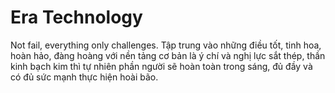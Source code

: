 # Era Technology
Not fail, everything only challenges. Tập trung vào những điều tốt, tinh hoa, hoàn hảo, đàng hoàng với nền tảng cơ bản là ý chí và nghị lực sắt thép, thần kinh bạch kim thì tự nhiên phần người sẽ hoàn toàn trong sáng, đủ đầy và có đủ sức mạnh thực hiện hoài bão.

